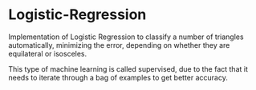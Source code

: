 # Logistic-Regression
Implementation of Logistic Regression to classify a number of triangles automatically, minimizing the error, depending on whether they are equilateral or isosceles.

This type of machine learning is called supervised, due to the fact that it needs to iterate through a bag of examples to get better accuracy.
